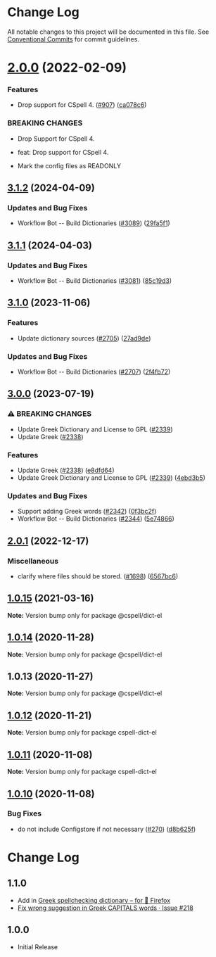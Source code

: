 # Change Log

All notable changes to this project will be documented in this file.
See [Conventional Commits](https://conventionalcommits.org) for commit guidelines.

# [2.0.0](https://github.com/streetsidesoftware/cspell-dicts/compare/@cspell/dict-el@1.0.15...@cspell/dict-el@2.0.0) (2022-02-09)


### Features

* Drop support for CSpell 4. ([#907](https://github.com/streetsidesoftware/cspell-dicts/issues/907)) ([ca078c6](https://github.com/streetsidesoftware/cspell-dicts/commit/ca078c6a2e188cc3cf6276db1ba7e007f0f06f27))


### BREAKING CHANGES

* Drop Support for CSpell 4.

* feat: Drop support for CSpell 4.
* Mark the config files as READONLY





## [3.1.2](https://github.com/streetsidesoftware/cspell-dicts/compare/@cspell/dict-el@3.1.1...@cspell/dict-el@3.1.2) (2024-04-09)


### Updates and Bug Fixes

* Workflow Bot -- Build Dictionaries ([#3089](https://github.com/streetsidesoftware/cspell-dicts/issues/3089)) ([29fa5f1](https://github.com/streetsidesoftware/cspell-dicts/commit/29fa5f1055e50e75911e5915ad188db1aca28559))

## [3.1.1](https://github.com/streetsidesoftware/cspell-dicts/compare/@cspell/dict-el@3.1.0...@cspell/dict-el@3.1.1) (2024-04-03)


### Updates and Bug Fixes

* Workflow Bot -- Build Dictionaries ([#3081](https://github.com/streetsidesoftware/cspell-dicts/issues/3081)) ([85c19d3](https://github.com/streetsidesoftware/cspell-dicts/commit/85c19d31d453be427a465d49d5cb6abdd7d818f0))

## [3.1.0](https://github.com/streetsidesoftware/cspell-dicts/compare/@cspell/dict-el@3.0.0...@cspell/dict-el@3.1.0) (2023-11-06)


### Features

* Update dictionary sources ([#2705](https://github.com/streetsidesoftware/cspell-dicts/issues/2705)) ([27ad9de](https://github.com/streetsidesoftware/cspell-dicts/commit/27ad9de120fc71bc1b9a2aacc4407c423aeee2fd))


### Updates and Bug Fixes

* Workflow Bot -- Build Dictionaries ([#2707](https://github.com/streetsidesoftware/cspell-dicts/issues/2707)) ([2f4fb72](https://github.com/streetsidesoftware/cspell-dicts/commit/2f4fb72ad0b370c78bdbc19f38ee6a452e767010))

## [3.0.0](https://github.com/streetsidesoftware/cspell-dicts/compare/@cspell/dict-el@2.0.1...@cspell/dict-el@3.0.0) (2023-07-19)


### ⚠ BREAKING CHANGES

* Update Greek Dictionary and License to GPL ([#2339](https://github.com/streetsidesoftware/cspell-dicts/issues/2339))
* Update Greek ([#2338](https://github.com/streetsidesoftware/cspell-dicts/issues/2338))

### Features

* Update Greek ([#2338](https://github.com/streetsidesoftware/cspell-dicts/issues/2338)) ([e8dfd64](https://github.com/streetsidesoftware/cspell-dicts/commit/e8dfd644ffb49db8b8850ffdd8c3fa62c5a09ff2))
* Update Greek Dictionary and License to GPL ([#2339](https://github.com/streetsidesoftware/cspell-dicts/issues/2339)) ([4ebd3b5](https://github.com/streetsidesoftware/cspell-dicts/commit/4ebd3b5a7184768e51c32d9c697065e08b380c88))


### Updates and Bug Fixes

* Support adding Greek words ([#2342](https://github.com/streetsidesoftware/cspell-dicts/issues/2342)) ([0f3bc2f](https://github.com/streetsidesoftware/cspell-dicts/commit/0f3bc2fed89f6c9d5699613f0c66d72af17f9d7a))
* Workflow Bot -- Build Dictionaries ([#2344](https://github.com/streetsidesoftware/cspell-dicts/issues/2344)) ([5e74866](https://github.com/streetsidesoftware/cspell-dicts/commit/5e74866be0354bab2894d961ffffc61ac1b167f0))

## [2.0.1](https://github.com/streetsidesoftware/cspell-dicts/compare/@cspell/dict-el@2.0.0...@cspell/dict-el@2.0.1) (2022-12-17)


### Miscellaneous

* clarify where files should be stored. ([#1698](https://github.com/streetsidesoftware/cspell-dicts/issues/1698)) ([6567bc6](https://github.com/streetsidesoftware/cspell-dicts/commit/6567bc62130404cb32945bdcc3bf07316c839396))

## [1.0.15](https://github.com/streetsidesoftware/cspell-dicts/compare/@cspell/dict-el@1.0.14...@cspell/dict-el@1.0.15) (2021-03-16)

**Note:** Version bump only for package @cspell/dict-el





## [1.0.14](https://github.com/streetsidesoftware/cspell-dicts/compare/@cspell/dict-el@1.0.13...@cspell/dict-el@1.0.14) (2020-11-28)

**Note:** Version bump only for package @cspell/dict-el





## 1.0.13 (2020-11-27)

**Note:** Version bump only for package @cspell/dict-el





## [1.0.12](https://github.com/streetsidesoftware/cspell-dicts/compare/cspell-dict-el@1.0.11...cspell-dict-el@1.0.12) (2020-11-21)

**Note:** Version bump only for package cspell-dict-el

## [1.0.11](https://github.com/streetsidesoftware/cspell-dicts/compare/cspell-dict-el@1.0.10...cspell-dict-el@1.0.11) (2020-11-08)

**Note:** Version bump only for package cspell-dict-el

## [1.0.10](https://github.com/streetsidesoftware/cspell-dicts/compare/cspell-dict-el@1.0.9...cspell-dict-el@1.0.10) (2020-11-08)

### Bug Fixes

- do not include Configstore if not necessary ([#270](https://github.com/streetsidesoftware/cspell-dicts/issues/270)) ([d8b625f](https://github.com/streetsidesoftware/cspell-dicts/commit/d8b625f2f42d5cc6c4a9390216ac1e5037886e44))

# Change Log

## 1.1.0

- Add in [Greek spellchecking dictionary – for 🦊 Firefox](https://addons.mozilla.org/en-US/firefox/addon/greek-spellchecking-dictionary/)
- [Fix wrong suggestion in Greek CAPITALS words · Issue #218](https://github.com/streetsidesoftware/cspell-dicts/issues/218)

## 1.0.0

- Initial Release
